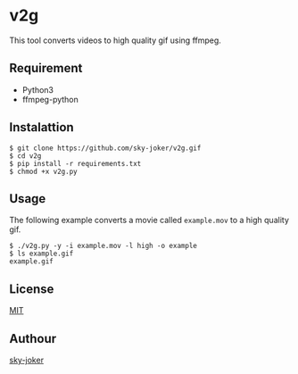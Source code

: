 # v2g

This tool converts videos to high quality gif using ffmpeg.

## Requirement

* Python3
* ffmpeg-python

## Instalattion

```
$ git clone https://github.com/sky-joker/v2g.gif
$ cd v2g
$ pip install -r requirements.txt
$ chmod +x v2g.py
```

## Usage

The following example converts a movie called `example.mov` to a high quality gif.

```
$ ./v2g.py -y -i example.mov -l high -o example
$ ls example.gif
example.gif
```

## License

[MIT](https://github.com/sky-joker/blob/master/LICENSE)

## Authour

[sky-joker](https://github.com/sky-joker)
